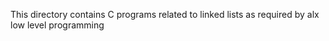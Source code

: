 This directory contains C programs related to linked lists as required by alx low level programming
